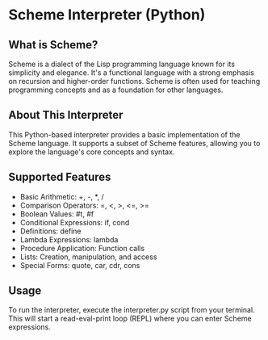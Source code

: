 <!DOCTYPE html>
<html lang="en">
<head>
    <meta charset="UTF-8">
    <meta name="viewport" content="width=device-width, initial-scale=1.0">
    <link rel="stylesheet" href="style.css">
</head>
<body>
    <h1>Scheme Interpreter (Python)</h1>
    <section id="about">
        <h2>What is Scheme?</h2>
        <p>Scheme is a dialect of the Lisp programming language known for its simplicity and elegance. It's a functional language with a strong emphasis on recursion and higher-order functions. Scheme is often used for teaching programming concepts and as a foundation for other languages.</p>
    </section>
    <section id="interpreter">
        <h2>About This Interpreter</h2>
        <p>This Python-based interpreter provides a basic implementation of the Scheme language. It supports a subset of Scheme features, allowing you to explore the language's core concepts and syntax.</p>
    </section>
    <section id="features">
        <h2>Supported Features</h2>
        <ul>
            <li>Basic Arithmetic: +, -, *, /</li>
            <li>Comparison Operators: =, <, >, <=, >=</li>
            <li>Boolean Values: #t, #f</li>
            <li>Conditional Expressions: if, cond</li>
            <li>Definitions: define</li>
            <li>Lambda Expressions: lambda</li>
            <li>Procedure Application: Function calls</li>
            <li>Lists: Creation, manipulation, and access</li>
            <li>Special Forms: quote, car, cdr, cons</li>
        </ul>
    </section>
    <section id="usage">
        <h2>Usage</h2>
        <p>To run the interpreter, execute the interpreter.py script from your terminal. This will start a read-eval-print loop (REPL) where you can enter Scheme expressions.</p>
    </section>
</body>
</html>


